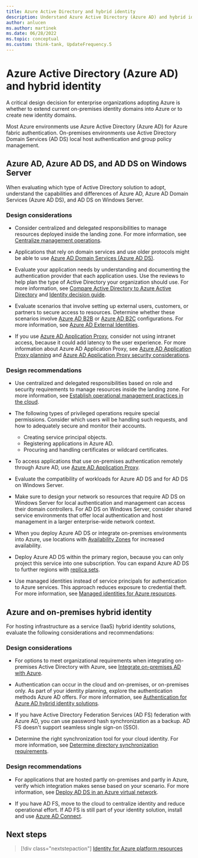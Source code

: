 ```yaml
---
title: Azure Active Directory and hybrid identity
description: Understand Azure Active Directory (Azure AD) and hybrid identity considerations and recommendations.
author: anlucen
ms.author: martinek
ms.date: 06/28/2022
ms.topic: conceptual
ms.custom: think-tank, UpdateFrequency.5
---
```


# Azure Active Directory (Azure AD) and hybrid identity

A critical design decision for enterprise organizations adopting Azure is whether to extend current on-premises identity domains into Azure or to create new identity domains.

Most Azure environments use Azure Active Directory (Azure AD) for Azure fabric authentication. On-premises environments use Active Directory Domain Services (AD DS) local host authentication and group policy management.

## Azure AD, Azure AD DS, and AD DS on Windows Server

When evaluating which type of Active Directory solution to adopt, understand the capabilities and differences of Azure AD, Azure AD Domain Services (Azure AD DS), and AD DS on Windows Server.

### Design considerations

- Consider centralized and delegated responsibilities to manage resources deployed inside the landing zone. For more information, see [Centralize management operations](../../../manage/centralize-operations.md).

- Applications that rely on domain services and use older protocols might be able to use [Azure AD Domain Services (Azure AD DS)](/azure/active-directory-domain-services).

- Evaluate your application needs by understanding and documenting the authentication provider that each application uses. Use the reviews to help plan the type of Active Directory your organization should use. For more information, see [Compare Active Directory to Azure Active Directory](/azure/active-directory/fundamentals/active-directory-compare-azure-ad-to-ad) and [Identity decision guide](../../../decision-guides/identity/index.md).

- Evaluate scenarios that involve setting up external users, customers, or partners to secure access to resources. Determine whether these scenarios involve [Azure AD B2B](/azure/active-directory/external-identities/what-is-b2b) or [Azure AD B2C](/azure/active-directory-b2c/overview) configurations. For more information, see [Azure AD External Identities](/azure/active-directory/external-identities/external-identities-overview).

- If you use [Azure AD Application Proxy](/azure/active-directory/app-proxy/application-proxy), consider not using intranet access, because it could add latency to the user experience. For more information about Azure AD Application Proxy, see [Azure AD Application Proxy planning](/azure/active-directory/app-proxy/application-proxy-deployment-plan#plan-your-implementation) and [Azure AD Application Proxy security considerations](/azure/active-directory/app-proxy/application-proxy-security).

### Design recommendations

- Use centralized and delegated responsibilities based on role and security requirements to manage resources inside the landing zone. For more information, see [Establish operational management practices in the cloud](../../../manage/best-practices.md).

- The following types of privileged operations require special permissions. Consider which users will be handling such requests, and how to adequately secure and monitor their accounts.

  - Creating service principal objects.
  - Registering applications in Azure AD.
  - Procuring and handling certificates or wildcard certificates.

- To access applications that use on-premises authentication remotely through Azure AD, use [Azure AD Application Proxy](/azure/active-directory/app-proxy/application-proxy).

- Evaluate the compatibility of workloads for Azure AD DS and for AD DS on Windows Server.

- Make sure to design your network so resources that require AD DS on Windows Server for local authentication and management can access their domain controllers. For AD DS on Windows Server, consider shared service environments that offer local authentication and host management in a larger enterprise-wide network context.

- When you deploy Azure AD DS or integrate on-premises environments into Azure, use locations with [Availability Zones](/azure/availability-zones/az-overview) for increased availability.

- Deploy Azure AD DS within the primary region, because you can only project this service into one subscription. You can expand Azure AD DS to further regions with [replica sets](/azure/active-directory-domain-services/concepts-replica-sets).

- Use managed identities instead of service principals for authentication to Azure services. This approach reduces exposure to credential theft. For more information, see [Managed identities for Azure resources](/azure/active-directory/managed-identities-azure-resources/overview).

## Azure and on-premises hybrid identity

For hosting infrastructure as a service (IaaS) hybrid identity solutions, evaluate the following considerations and recommendations:

### Design considerations

- For options to meet organizational requirements when integrating on-premises Active Directory with Azure, see [Integrate on-premises AD with Azure](/azure/architecture/reference-architectures/identity).

- Authentication can occur in the cloud and on-premises, or on-premises only. As part of your identity planning, explore the authentication methods Azure AD offers. For more information, see [Authentication for Azure AD hybrid identity solutions](/azure/active-directory/hybrid/choose-ad-authn?toc=/azure/architecture/toc.json&bc=/azure/architecture/bread/toc.json).

- If you have Active Directory Federation Services (AD FS) federation with Azure AD, you can use password hash synchronization as a backup. AD FS doesn't support seamless single sign-on (SSO).

- Determine the right synchronization tool for your cloud identity. For more information, see [Determine directory synchronization requirements](/azure/active-directory/hybrid/plan-hybrid-identity-design-considerations-directory-sync-requirements).

### Design recommendations

- For applications that are hosted partly on-premises and partly in Azure, verify which integration makes sense based on your scenario. For more information, see [Deploy AD DS in an Azure virtual network](/azure/architecture/reference-architectures/identity/adds-extend-domain).

- If you have AD FS, move to the cloud to centralize identity and reduce operational effort. If AD FS is still part of your identity solution, install and use [Azure AD Connect](/azure/active-directory/hybrid/whatis-azure-ad-connect).

## Next steps

> [!div class="nextstepaction"]
> [Identity for Azure platform resources](identity-access-platform-access.md)
